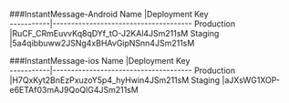 ###InstantMessage-Android
Name       |Deployment Key                                                
-----------|--------------------------------------
Production |RuCF_CRmEuvvKq8qDYf_tO-J2KAl4JSm211sM 
Staging    |5a4qibbuww2JSNg4xBHAvGipNSnn4JSm211sM 

###InstantMessage-ios
Name       |Deployment Key                                                
-----------|--------------------------------------
Production |H7QxKyt2BnEzPxuzoY5p4_hyHwin4JSm211sM 
Staging    |aJXsWG1XOP-e6ETAf03mAJ9QoQlG4JSm211sM 
